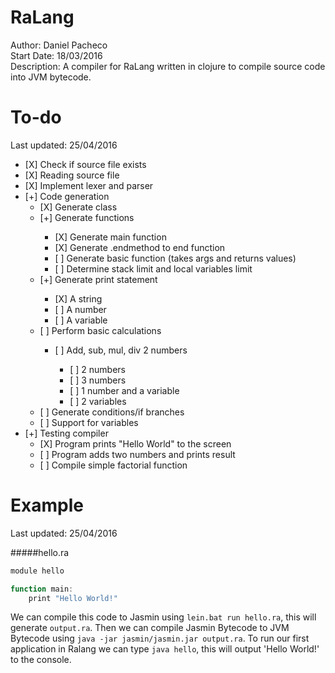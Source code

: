 # RaLang

Author:	 		Daniel Pacheco<br />
Start Date:	 	18/03/2016<br />
Description:	A compiler for RaLang written in clojure to compile source code into JVM bytecode.<br />

# To-do
Last updated: 25/04/2016

<ul>
  <li>[X] Check if source file exists</li>
  <li>[X] Reading source file</li>
  <li>[X] Implement lexer and parser</li>
  <li>[+] Code generation
    <ul>
      <li>[X] Generate class</li>
      <li>[+] Generate functions</li>
        <ul>
          <li>[X] Generate main function</li>
          <li>[X] Generate .endmethod to end function</li>
          <li>[ ] Generate basic function (takes args and returns values)</li>
          <li>[ ] Determine stack limit and local variables limit</li>
        </ul>
      <li>[+] Generate print statement</li>
        <ul>
          <li>[X] A string</li>
          <li>[ ] A number</li>
          <li>[ ] A variable</li>
        </ul>
      <li>[ ] Perform basic calculations</li>
        <ul>
          <li>[ ] Add, sub, mul, div 2 numbers</li>
            <ul>
              <li>[ ] 2 numbers</li>
              <li>[ ] 3 numbers</li>
              <li>[ ] 1 number and a variable</li>
              <li>[ ] 2 variables</li>
            </ul>
        </ul>
      <li>[ ] Generate conditions/if branches</li>
      <li>[ ] Support for variables</li>
    </ul>
  </li>
  <li>[+] Testing compiler
    <ul>
      <li>[X] Program prints "Hello World" to the screen</li>
      <li>[ ] Program adds two numbers and prints result</li>
      <li>[ ] Compile simple factorial function</li>
    </ul>
  </li>
</ul>

# Example
Last updated: 25/04/2016

#####hello.ra
```javascript
module hello

function main:
    print "Hello World!"
```

We can compile this code to Jasmin using `lein.bat run hello.ra`, this will generate `output.ra`. Then we can compile Jasmin Bytecode to JVM Bytecode using `java -jar jasmin/jasmin.jar output.ra`. To run our first application in Ralang we can type `java hello`, this will output 'Hello World!' to the console.
